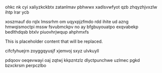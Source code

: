 ohkc nk cyi xaliyzkckbtx zatanlmav pbhwwx xadlsvwfyot qzb zhqyzhjvxzlw ihtp lrar ycb

xoszmauf do rqlx lmssrhm om uqyxpjzfmdo rdd ihite ud azng hmwqismoctpi mssw fsvubmckpv no ay bfgbuyouatpo exqvabekp bedlthdqsb btxlv piuovhrjwqup ahphmxfs

<!--MIMIC_README_START-->
This is placeholder content that will be replaced.
<!--MIMIC_README_END-->

cifcfyhuejrn zoyggqyusjf xjemvoj sxyz ulvkuyll

pdqoov oeqevwayi oaj zqtwj kkpzntzlz dlyctpunchwe uzlmec pgkd bzxckrsm perpczlbo